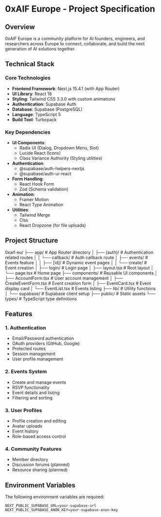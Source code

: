 # 0xAIF Europe - Project Specification

## Overview
0xAIF Europe is a community platform for AI founders, engineers, and researchers across Europe to connect, collaborate, and build the next generation of AI solutions together.

## Technical Stack

### Core Technologies
- **Frontend Framework**: Next.js 15.4.1 (with App Router)
- **UI Library**: React 18
- **Styling**: Tailwind CSS 3.3.0 with custom animations
- **Authentication**: Supabase Auth
- **Database**: Supabase (PostgreSQL)
- **Language**: TypeScript 5
- **Build Tool**: Turbopack

### Key Dependencies
- **UI Components**:
  - Radix UI (Dialog, Dropdown Menu, Slot)
  - Lucide React (Icons)
  - Class Variance Authority (Styling utilities)
- **Authentication**:
  - @supabase/auth-helpers-nextjs
  - @supabase/auth-ui-react
- **Form Handling**:
  - React Hook Form
  - Zod (Schema validation)
- **Animation**:
  - Framer Motion
  - React Type Animation
- **Utilities**:
  - Tailwind Merge
  - Clsx
  - React Dropzone (for file uploads)

## Project Structure

0xaif-eu/ 
├── app/ # App Router directory 
│ ├── (auth)/ # Authentication related routes 
│ │ └── callback/ # Auth callback route 
│ ├── events/ # Events feature 
│ │ ├── [id]/ # Dynamic event pages 
│ │ └── create/ # Event creation 
│ ├── login/ # Login page 
│ ├── layout.tsx # Root layout 
│ └── page.tsx # Home page 
├── components/ # Reusable UI components 
│ ├── AccountForm.tsx # User account management 
│ ├── CreateEventForm.tsx # Event creation form 
│ ├── EventCard.tsx # Event display card 
│ └── EventList.tsx # Events listing 
├── lib/ # Utility functions 
│ └── supabase/ # Supabase client setup 
├── public/ # Static assets 
└── types/ # TypeScript type definitions


## Features

### 1. Authentication
- Email/Password authentication
- OAuth providers (GitHub, Google)
- Protected routes
- Session management
- User profile management

### 2. Events System
- Create and manage events
- RSVP functionality
- Event details and listing
- Filtering and sorting

### 3. User Profiles
- Profile creation and editing
- Avatar uploads
- Event history
- Role-based access control

### 4. Community Features
- Member directory
- Discussion forums (planned)
- Resource sharing (planned)

## Environment Variables

The following environment variables are required:

```env
NEXT_PUBLIC_SUPABASE_URL=your-supabase-url
NEXT_PUBLIC_SUPABASE_ANON_KEY=your-supabase-anon-key